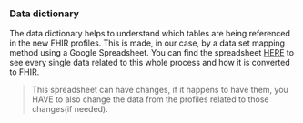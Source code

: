 ### Data dictionary 

The data dictionary helps to understand which tables are being referenced in the new FHIR profiles. This is made, in our case, by a data set mapping method using a Google Spreadsheet. You can find the spreadsheet [HERE](https://docs.google.com/spreadsheets/d/1pbm50B8rqJOl1nNs7D_xBQYhQwzaC490f6sPJQThQ2k/edit#gid=0) to see every single data related to this whole process and how it is converted to FHIR. 
> This spreadsheet can have changes, if it happens to have them, you HAVE to also change the data from the profiles related to those changes(if needed). 